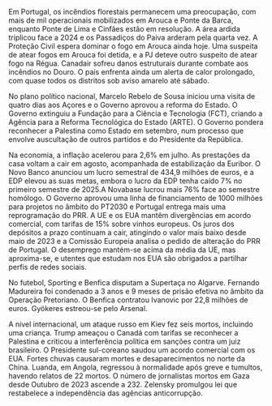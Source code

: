 Em Portugal, os incêndios florestais permanecem uma preocupação, com mais de mil operacionais mobilizados em Arouca e Ponte da Barca, enquanto Ponte de Lima e Cinfães estão em resolução. A área ardida triplicou face a 2024 e os Passadiços do Paiva arderam pela quarta vez. A Proteção Civil espera dominar o fogo em Arouca ainda hoje. Uma suspeita de atear fogos em Arouca foi detida, e a PJ deteve outro suspeito de atear fogo na Régua. Canadair sofreu danos estruturais durante combate aos incêndios no Douro. O país enfrenta ainda um alerta de calor prolongado, com quase todos os distritos sob aviso amarelo até sábado.

No plano político nacional, Marcelo Rebelo de Sousa iniciou uma visita de quatro dias aos Açores e o Governo aprovou a reforma do Estado. O Governo extinguiu a Fundação para a Ciência e Tecnologia (FCT), criando a Agência para a Reforma Tecnológica do Estado (ARTE). O Governo pondera reconhecer a Palestina como Estado em setembro, num processo que envolve auscultação de outros partidos e do Presidente da República.

Na economia, a inflação acelerou para 2,6% em julho. As prestações da casa voltam a cair em agosto, acompanhada de estabilização da Euribor. O Novo Banco anunciou um lucro semestral de 434,9 milhões de euros, e a EDP elevou as suas metas, embora o lucro da EDP tenha caído 7% no primeiro semestre de 2025.A Novabase lucrou mais 76% face ao semestre homólogo. O Governo aprovou uma linha de financiamento de 1000 milhões para projetos no âmbito do PT2030 e Portugal entrega mais uma reprogramação do PRR. A UE e os EUA mantêm divergências em acordo comercial, com tarifas de 15% sobre vinhos europeus. Os juros dos depósitos a prazo continuam a cair, atingindo o valor mais baixo desde maio de 2023 e a Comissão Europeia analisa o pedido de alteração do PRR de Portugal.
O desemprego mantém-se acima da média da UE, mas aproxima-se, e utentes que estudam nos EUA são obrigados a partilhar perfis de redes sociais.

No futebol, Sporting e Benfica disputam a Supertaça no Algarve. Fernando Madureira foi condenado a 3 anos e 9 meses de prisão efetiva no âmbito da Operação Pretoriano. O Benfica contratou Ivanovic por 22,8 milhões de euros. Gyökeres estreou-se pelo Arsenal.

A nível internacional, um ataque russo em Kiev fez seis mortos, incluindo uma criança. Trump ameaçou o Canadá com tarifas se reconhecer a Palestina e criticou a interferência política em sanções contra um juiz brasileiro. O Presidente sul-coreano saudou um acordo comercial com os EUA. Fortes chuvas causaram mortes e desaparecimentos no norte da China. Luanda, em Angola, regressou à normalidade após greve e tumultos, havendo relatos de 22 mortos. O número de jornalistas mortos em Gaza desde Outubro de 2023 ascende a 232. Zelensky promulgou lei que restabelece a independência das agências anticorrupção.